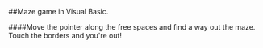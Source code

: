 ##Maze game in Visual Basic.

####Move the pointer along the free spaces and find a way out the maze. Touch the borders and you're out!
